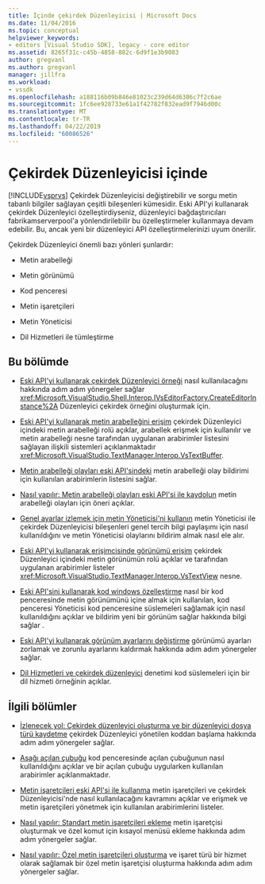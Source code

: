 ```yaml
---
title: İçinde çekirdek Düzenleyicisi | Microsoft Docs
ms.date: 11/04/2016
ms.topic: conceptual
helpviewer_keywords:
- editors [Visual Studio SDK], legacy - core editor
ms.assetid: 8265f31c-c45b-4858-882c-6d9f1e3b9083
author: gregvanl
ms.author: gregvanl
manager: jillfra
ms.workload:
- vssdk
ms.openlocfilehash: a188116b09b846e81023c239d64d6386c7f2c6ae
ms.sourcegitcommit: 1fc6ee928733e61a1f42782f832ead9f7946d00c
ms.translationtype: MT
ms.contentlocale: tr-TR
ms.lasthandoff: 04/22/2019
ms.locfileid: "60086526"
---
```

# <a name="inside-the-core-editor"></a>Çekirdek Düzenleyicisi içinde
[!INCLUDE[vsprvs](../code-quality/includes/vsprvs_md.md)] Çekirdek Düzenleyicisi değiştirebilir ve sorgu metin tabanlı bilgiler sağlayan çeşitli bileşenleri kümesidir. Eski API'yi kullanarak çekirdek Düzenleyici özelleştirdiyseniz, düzenleyici bağdaştırıcıları fabrikamserverpool'a yönlendirilebilir bu özelleştirmeler kullanmaya devam edebilir. Bu, ancak yeni bir düzenleyici API özelleştirmelerinizi uyum önerilir.

 Çekirdek Düzenleyici önemli bazı yönleri şunlardır:

- Metin arabelleği

- Metin görünümü

- Kod penceresi

- Metin işaretçileri

- Metin Yöneticisi

- Dil Hizmetleri ile tümleştirme

## <a name="in-this-section"></a>Bu bölümde
- [Eski API'yi kullanarak çekirdek Düzenleyici örneği](../extensibility/instantiating-the-core-editor-by-using-the-legacy-api.md) nasıl kullanılacağını hakkında adım adım yönergeler sağlar <xref:Microsoft.VisualStudio.Shell.Interop.IVsEditorFactory.CreateEditorInstance%2A> Düzenleyici çekirdek örneğini oluşturmak için.

- [Eski API'yi kullanarak metin arabelleğini erişim](../extensibility/accessing-the-text-buffer-by-using-the-legacy-api.md) çekirdek Düzenleyici içindeki metin arabelleği rolü açıklar, arabellek erişmek için kullanılır ve metin arabelleği nesne tarafından uygulanan arabirimler listesini sağlayan ilişkili sistemleri açıklanmaktadır <xref:Microsoft.VisualStudio.TextManager.Interop.VsTextBuffer>.

- [Metin arabelleği olayları eski API'sindeki](../extensibility/text-buffer-events-in-the-legacy-api.md) metin arabelleği olay bildirimi için kullanılan arabirimlerin listesini sağlar.

- [Nasıl yapılır: Metin arabelleği olayları eski API'si ile kaydolun](../extensibility/how-to-register-for-text-buffer-events-with-the-legacy-api.md) metin arabelleği olayları için öneri açıklar.

- [Genel ayarlar izlemek için metin Yöneticisi'ni kullanın](../extensibility/using-the-text-manager-to-monitor-global-settings.md) metin Yöneticisi ile çekirdek Düzenleyicisi bileşenleri genel tercih bilgi paylaşımı için nasıl kullanıldığını ve metin Yöneticisi olaylarını bildirim almak nasıl ele alır.

- [Eski API'yi kullanarak erişimcisinde görünümü erişim](../extensibility/accessing-thetext-view-by-using-the-legacy-api.md) çekirdek Düzenleyici içindeki metin görünümün rolü açıklar ve tarafından uygulanan arabirimler listeler <xref:Microsoft.VisualStudio.TextManager.Interop.VsTextView> nesne.

- [Eski API'sini kullanarak kod windows özelleştirme](../extensibility/customizing-code-windows-by-using-the-legacy-api.md) nasıl bir kod penceresinde metin görünümünü içine almak için kullanılan, kod penceresi Yöneticisi kod penceresine süslemeleri sağlamak için nasıl kullanıldığını açıklar ve bildirim yeni bir görünüm sağlar hakkında bilgi sağlar .

- [Eski API'yi kullanarak görünüm ayarlarını değiştirme](../extensibility/changing-view-settings-by-using-the-legacy-api.md) görünümü ayarları zorlamak ve zorunlu ayarlarını kaldırmak hakkında adım adım yönergeler sağlar.

- [Dil Hizmetleri ve çekirdek düzenleyici](../extensibility/language-services-and-the-core-editor.md) denetimi kod süslemeleri için bir dil hizmeti örneğinin açıklar.

## <a name="related-sections"></a>İlgili bölümler
- [İzlenecek yol: Çekirdek düzenleyici oluşturma ve bir düzenleyici dosya türü kaydetme](../extensibility/walkthrough-creating-a-core-editor-and-registering-an-editor-file-type.md) çekirdek Düzenleyici yönetilen koddan başlama hakkında adım adım yönergeler sağlar.

- [Aşağı açılan çubuğu](../extensibility/drop-down-bar.md) kod penceresinde açılan çubuğunun nasıl kullanıldığını açıklar ve bir açılan çubuğu uygularken kullanılan arabirimler açıklanmaktadır.

- [Metin işaretçileri eski API'si ile kullanma](../extensibility/using-text-markers-with-the-legacy-api.md) metin işaretçileri ve çekirdek Düzenleyicisi'nde nasıl kullanılacağını kavramını açıklar ve erişmek ve metin işaretçileri yönetmek için kullanılan arabirimlerini listeler.

- [Nasıl yapılır: Standart metin işaretçileri ekleme](../extensibility/how-to-add-standard-text-markers.md) metin işaretçisi oluşturmak ve özel komut için kısayol menüsü ekleme hakkında adım adım yönergeler sağlar.

- [Nasıl yapılır: Özel metin işaretçileri oluşturma](../extensibility/how-to-create-custom-text-markers.md) ve işaret türü bir hizmet olarak sağlamak bir özel metin işaretçisi oluşturma hakkında adım adım yönergeler sağlar.